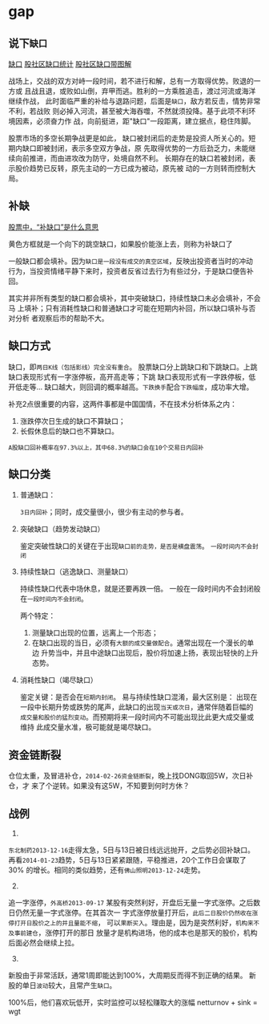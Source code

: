 # gap

## 说下`缺口`

  [缺口](http://www.baike.com/wiki/缺口)
  [股社区缺口统计](http://weibo.com/2369080114/AfyfMgvWP)
  [股社区缺口带图解](http://weibo.com/2369080114/A8RoEeMm4)

  战场上，交战的双方对峙一段时间，若不进行和解，总有一方取得优势。败退的一方或
  且战且退，或败如山倒，弃甲而逃。胜利的一方乘胜追击，渡过河流或海洋继续作战，
  此时面临严重的补给与退路问题，后面是`缺口`，敌方若反击，情势非常不利，若战败
  则必掉入河流，甚至被大海吞噬，不然就须投降。基于此项不利环境因素，必须奋力作
  战，向前挺进，距"缺口"一段距离，建立据点，稳住阵脚。

  股票市场的多空长期争战更是如此，
  缺口被封闭后的走势是投资人所关心的。短期内缺口即被封闭，表示多空双方争战，原
  先取得优势的一方后劲乏力，未能继续向前推进，而由进攻改为防守，处境自然不利。
  长期存在的缺口若被封闭，表示股价趋势已反转，原先主动的一方已成为被动，原先被
  动的一方则转而控制大局。

## 补缺

  [股票中，“补缺口”是什么意思](http://zhidao.baidu.com/link?url=b5Ypl347IyTGCf5zU4oNCPzhSjrrmhAi2J3I-IQMNUmvihO746XaXH2bNDOP9PWRugmr4dU8MrE-7V2SdZMuMq)

  黄色方框就是一个向下的跳空缺口，如果股价能涨上去，则称为补缺口了

  一般缺口都会填补。因为`缺口是一段没有成交的真空区域`，反映出投资者当时的冲动
  行为，当投资情绪平静下来时，投资者反省过去行为有些过分，于是缺口便告补回。

  其实并非所有类型的缺口都会填补，其中突破缺口，持续性缺口未必会填补，不会马
  上填补；只有消耗性缺口和普通缺口才可能在短期内补回，所以缺口填补与否对分析
  者观察后市的帮助不大。

## 缺口方式

  缺口，即`两日K线（包括影线）完全没有重合`。
  股票缺口分上跳缺口和下跳缺口。上跳缺口表现形式有一字涨停板，高开高走等；下跳
  缺口表现形式有一字跌停板，低开低走等...
  缺口越大，则回调的概率越高。`下跌换手`配合`下跌幅度`，成功率大增。

  补充2点很重要的内容，这两件事都是中国国情，不在技术分析体系之内：
  1. 涨跌停次日生成的缺口不算缺口；
  2. 长假休息后的缺口也不算缺口。

  `A股缺口回补概率在97.3%以上，其中68.3%的缺口会在10个交易日内回补`

## 缺口分类

 1. 普通缺口：

    `3日内回补`；同时，成交量很小，很少有主动的参与者。

 2. 突破缺口（趋势发动缺口）

    鉴定突破性缺口的关键在于出现`缺口前的走势，是否是横盘震荡`。
    `一段时间内不会封闭`

 3. 持续性缺口（逃逸缺口、测量缺口）

    持续性缺口代表中场休息，就是还要再跌一倍。
    一般在一段时间内不会封闭般在`一段时间内不会封闭`。

    两个特定： 
    1.  测量缺口出现的位置，远离上一个形态；
    2.  在缺口出现的当日，必须有`大额的成交量做配合`。通常出现在一个漫长的单边
        升势当中，并且中途缺口出现后，股价将加速上扬，表现出轻快的上升态势。

 4. 消耗性缺口（竭尽缺口）

    鉴定关键：是否会在`短期内封闭`。
    易与持续性缺口混淆，最大区别是：
    出现在一段中长期升势或跌势的尾声，此缺口的出现`当天或次日`，通常伴随着巨幅的
    `成交量和股价的猛烈变动`。而预期将来一段时间内不可能出现比此更大成交量或维持
    此成交量水准，极可能就是竭尽缺口。

## 资金链断裂

  仓位太重，及冒进补仓，`2014-02-26资金链断裂`，晚上找DONG取回5W，次日补仓，才
  来了个逆转。如果没有这5W，不知要到何时方休？

## 战例

  1.
  `东北制药2013-12-16`走得太急，5日与13日被日线远远抛开，之后势必回补缺口。
  再看`2014-01-23`趋势，5日与13日紧紧跟随，平稳推进，20个工作日会谋取了30%
  的增长。相同的类似趋势，还有`佛山照明2013-12-24`走势。

  2.
  追一字涨停，`外高桥2013-09-17`
  某股有突然利好，开盘后无量一字式涨停。之后数日仍然无量一字式涨停。在其首次一
  字式涨停放量打开后，`此后二日股价仍然收在涨停打开日股价之上的并且量能不缩`，
  可以`果断买入`。理由是，因为是突然利好，`机构来不及事前建仓`，涨停打开的那日
  放量才是机构进场，他的成本也是那天的股价，机构后面必然会继续上拉。

  3.
  新股由于非常活跃，通常1周即能达到100%，大周期反而得不到正确的结果。
  新股的单日`波动`较大，且常产生`缺口`。
 
  100%后，他们喜欢玩低开，实时监控可以轻松赚取大的涨幅
  netturnov + sink = wgt

